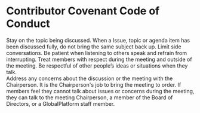 # Contributor Covenant Code of Conduct

Stay on the topic being discussed.
When a Issue, topic or agenda item has been discussed fully, do not bring the same subject back up.
Limit side conversations.
Be patient when listening to others speak and refrain from interrupting.
Treat members with respect during the meeting and outside of the meeting.
Be respectful of other people’s ideas or situations when they talk.  
Address any concerns about the discussion or the meeting with the Chairperson. It is the Chairperson's job to bring the meeting to order.
If members feel they cannot talk about issues or concerns during the meeting, they can talk to the meeting Chairperson, a member of the Board of Directors, or a GlobalPlatform staff member.
